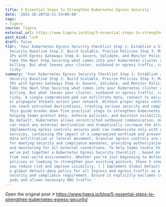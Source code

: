 ```yaml
---
title: 5 Essential Steps to Strengthen Kubernetes Egress Security
date: '2025-10-28T16:51:33+00:00'
tags:
- tigera
source: Tigera
external_url: https://www.tigera.io/blog/5-essential-steps-to-strengthen-kubernetes-egress-security/
post_kind: link
draft: false
tldr: 'Your Kubernetes Egress Security Checklist Step 1: Establish a Strong Default
  Security Baseline Step 2: Build Scalable, Precise Policies Step 3: Manage Outbound
  IPs with Egress Gateways Step 4: Govern, Validate, and Monitor Policies Step 5:
  Take the Next Step Securing what comes into your Kubernetes cluster often gets top
  billing. But what leaves your cluster, outbound or egress traffic, can be just as
  risky.'
summary: 'Your Kubernetes Egress Security Checklist Step 1: Establish a Strong Default
  Security Baseline Step 2: Build Scalable, Precise Policies Step 3: Manage Outbound
  IPs with Egress Gateways Step 4: Govern, Validate, and Monitor Policies Step 5:
  Take the Next Step Securing what comes into your Kubernetes cluster often gets top
  billing. But what leaves your cluster, outbound or egress traffic, can be just as
  risky. A single compromised pod can exfiltrate data, connect to malicious servers,
  or propagate threats across your network. Without proper egress controls, workloads
  can reach untrusted destinations, creating serious security and compliance risks.
  This guide breaks down five practical steps to strengthen Kubernetes egress security,
  helping teams protect data, enforce policies, and maintain visibility across clusters.
  By default, Kubernetes allows unrestricted outbound communication, meaning any pod
  can reach any external destination and dramatically increase the attack surface.
  Implementing egress controls ensures pods can communicate only with explicitly trusted
  services, containing the impact of a compromised workload and preventing unauthorized
  data exfiltration or lateral movement. Granular egress controls are also essential
  for meeting security and compliance mandates, providing authorization, logging,
  and monitoring for all external connections. To help teams tackle this challenge,
  we’ve put together a Kubernetes Egress Security Checklist , based on best practices
  from real-world environments. Whether you’re just beginning to define your egress
  policies or looking to strengthen your existing posture, these 5 steps will help
  you reduce risk and improve visibility. [ ] Implement Global Default-Deny: Establish
  a global default-deny policy for all Ingress and egress traffic as a first-order
  security and compliance requirement. Ensure it explicitly excludes critical system
  pods and allows necessary DNS traffic.'
---
```

Open the original post ↗ https://www.tigera.io/blog/5-essential-steps-to-strengthen-kubernetes-egress-security/
